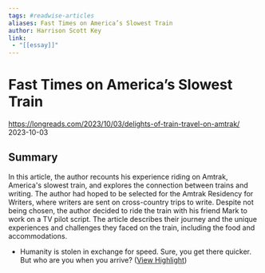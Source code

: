 ```yaml
---
tags: #readwise-articles
aliases: Fast Times on America’s Slowest Train
author: Harrison Scott Key
link:
 - "[[essay]]"
---
```

# Fast Times on America’s Slowest Train

https://longreads.com/2023/10/03/delights-of-train-travel-on-amtrak/
2023-10-03
## Summary
In this article, the author recounts his experience riding on Amtrak, America's slowest train, and explores the connection between trains and writing. The author had hoped to be selected for the Amtrak Residency for Writers, where writers are sent on cross-country trips to write. Despite not being chosen, the author decided to ride the train with his friend Mark to work on a TV pilot script. The article describes their journey and the unique experiences and challenges they faced on the train, including the food and accommodations.

- Humanity is stolen in exchange for speed. Sure, you get there quicker. But who are you when you arrive? ([View Highlight](https://read.readwise.io/read/01hjrmnpa0aa681g8w8pjf7nat))
